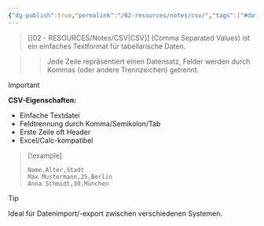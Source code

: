 ```yaml
---
{"dg-publish":true,"permalink":"/02-resources/notes/csv/","tags":["#datenformat/tabellen","#import-export/einfach"],"noteIcon":"","updated":"2025-09-16T23:41:26.726+02:00"}
---
```



>[[02 - RESOURCES/Notes/CSV\|CSV]] (Comma Separated Values) ist ein einfaches Textformat für tabellarische Daten.

>>Jede Zeile repräsentiert einen Datensatz, Felder werden durch Kommas (oder andere Trennzeichen) getrennt.

>[!important] 
>**CSV-Eigenschaften:**
>- Einfache Textdatei
>- Feldtrennung durch Komma/Semikolon/Tab
>- Erste Zeile oft Header
>- Excel/Calc-kompatibel

>[!example] 
>```csv
>Name,Alter,Stadt
>Max Mustermann,25,Berlin
>Anna Schmidt,30,München
>```

>[!tip] 
>Ideal für Datenimport/-export zwischen verschiedenen Systemen.